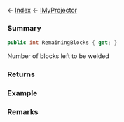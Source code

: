 ← [Index](Api-Index) ← [IMyProjector](Sandbox.ModAPI.Ingame.IMyProjector)

### Summary

```csharp
public int RemainingBlocks { get; }
```

Number of blocks left to be welded

### Returns

### Example

### Remarks

